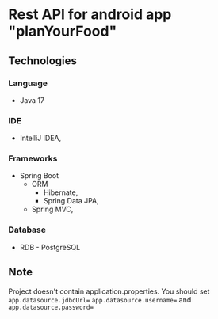 # Rest API for android app "planYourFood"
## Technologies
### Language
- Java 17
### IDE
- IntelliJ IDEA,
### Frameworks
- Spring Boot
  - ORM
    - Hibernate,
    - Spring Data JPA,
  - Spring MVC,
### Database
- RDB - PostgreSQL
## Note
Project doesn't contain application.properties. You should set `app.datasource.jdbcUrl=` `app.datasource.username=` and `app.datasource.password=`
